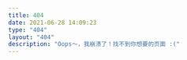 ```yaml
---
title: 404
date: 2021-06-28 14:09:23
type: "404"
layout: "404"
description: "Oops～，我崩溃了！找不到你想要的页面 :("
---
```

